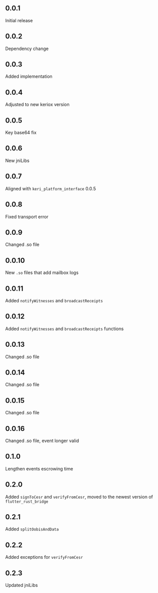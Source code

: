 ## 0.0.1

Initial release

## 0.0.2

Dependency change

## 0.0.3

Added implementation

## 0.0.4 

Adjusted to new keriox version

## 0.0.5

Key base64 fix

## 0.0.6

New jniLibs

## 0.0.7

Aligned with `keri_platform_interface` 0.0.5

## 0.0.8

Fixed transport error

## 0.0.9

Changed .so file

## 0.0.10

New `.so` files that add mailbox logs

## 0.0.11 

Added `notifyWitnesses` and `broadcastReceipts`

## 0.0.12

Added `notifyWitnesses` and `broadcastReceipts` functions

## 0.0.13

Changed .so file

## 0.0.14

Changed .so file

## 0.0.15

Changed .so file

## 0.0.16

Changed .so file, event longer valid

## 0.1.0

Lengthen events escrowing time

## 0.2.0

Added `signToCesr` and `verifyFromCesr`, moved to the newest version of `flutter_rust_bridge`

## 0.2.1
Added `splitOobisAndData`

## 0.2.2
Added exceptions for `verifyFromCesr`

## 0.2.3
Updated jniLibs